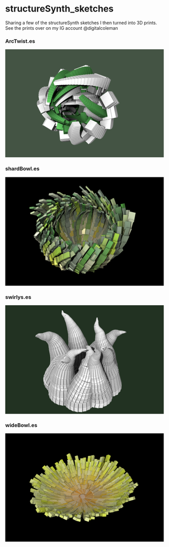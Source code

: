# structureSynth_sketches
Sharing a few of the structureSynth sketches I then turned into 3D prints. See the prints over on my IG account @digitalcoleman

### ArcTwist.es
![sample1](./images/arcTwist.png)

### shardBowl.es
![sample1](./images/shardBowl.png)

### swirlys.es
![sample1](./images/swirlys.png)

### wideBowl.es
![sample1](./images/wideBowl.png)